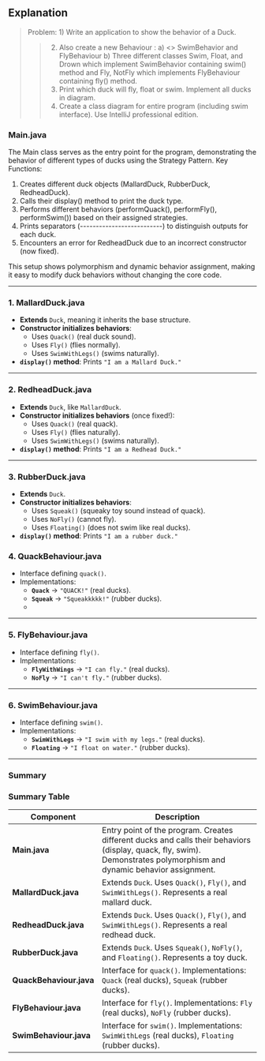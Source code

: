 ## Explanation

> Problem: 1) Write an application to show the behavior of a Duck.
>> 2) Also create a new Behaviour :
               a) <<interface>> SwimBehavior and FlyBehaviour
               b) Three different classes  Swim, Float, and Drown which implement SwimBehavior containing swim() method and Fly, NotFly which implements FlyBehaviour containing fly() method.    
>> 3) Print which duck will fly, float or swim. Implement all ducks in diagram.
>> 4) Create a class diagram for entire program (including swim interface). Use IntelliJ professional edition.


### Main.java
The Main class serves as the entry point for the program, demonstrating the behavior of different types of ducks using the Strategy Pattern.
Key Functions:
1. Creates different duck objects (MallardDuck, RubberDuck, RedheadDuck).
2. Calls their display() method to print the duck type.
3. Performs different behaviors (performQuack(), performFly(), performSwim()) based on their assigned strategies.
4. Prints separators (--------------------------) to distinguish outputs for each duck.
5. Encounters an error for RedheadDuck due to an incorrect constructor (now fixed).

This setup shows polymorphism and dynamic behavior assignment, making it easy to modify duck behaviors without changing the core code.

---

### 1. MallardDuck.java  
- **Extends** `Duck`, meaning it inherits the base structure.  
- **Constructor initializes behaviors**:  
  - Uses `Quack()` (real duck sound).  
  - Uses `Fly()` (flies normally).  
  - Uses `SwimWithLegs()` (swims naturally).  
- **`display()` method**: Prints `"I am a Mallard Duck."`  


---

### 2. RedheadDuck.java  
- **Extends** `Duck`, like `MallardDuck`.  
- **Constructor initializes behaviors** (once fixed!):  
  - Uses `Quack()` (real quack).  
  - Uses `Fly()` (flies naturally).  
  - Uses `SwimWithLegs()` (swims naturally).  
- **`display()` method**: Prints `"I am a Redhead Duck."`  


---

### 3. RubberDuck.java  
- **Extends** `Duck`.  
- **Constructor initializes behaviors**:  
  - Uses `Squeak()` (squeaky toy sound instead of quack).  
  - Uses `NoFly()` (cannot fly).  
  - Uses `Floating()` (does not swim like real ducks).  
- **`display()` method**: Prints `"I am a rubber duck."`


### 4. QuackBehaviour.java  
- Interface defining `quack()`.  
- Implementations:  
  - **`Quack`** → `"QUACK!"` (real ducks).  
  - **`Squeak`** → `"Squeakkkkk!"` (rubber ducks).
  - 
---

### 5. FlyBehaviour.java  
- Interface defining `fly()`.  
- Implementations:  
  - **`FlyWithWings`** → `"I can fly."` (real ducks).  
  - **`NoFly`** → `"I can't fly."` (rubber ducks).  

---

### 6. SwimBehaviour.java  
- Interface defining `swim()`.  
- Implementations:  
  - **`SwimWithLegs`** → `"I swim with my legs."` (real ducks).  
  - **`Floating`** → `"I float on water."` (rubber ducks).  

---


### Summary

### Summary Table  

| Component           | Description |
|--------------------|-------------|
| **Main.java** | Entry point of the program. Creates different ducks and calls their behaviors (display, quack, fly, swim). Demonstrates polymorphism and dynamic behavior assignment. |
| **MallardDuck.java** | Extends `Duck`. Uses `Quack()`, `Fly()`, and `SwimWithLegs()`. Represents a real mallard duck. |
| **RedheadDuck.java** | Extends `Duck`. Uses `Quack()`, `Fly()`, and `SwimWithLegs()`. Represents a real redhead duck. |
| **RubberDuck.java** | Extends `Duck`. Uses `Squeak()`, `NoFly()`, and `Floating()`. Represents a toy duck. |
| **QuackBehaviour.java** | Interface for `quack()`. Implementations: `Quack` (real ducks), `Squeak` (rubber ducks). |
| **FlyBehaviour.java** | Interface for `fly()`. Implementations: `Fly` (real ducks), `NoFly` (rubber ducks). |
| **SwimBehaviour.java** | Interface for `swim()`. Implementations: `SwimWithLegs` (real ducks), `Floating` (rubber ducks). |


